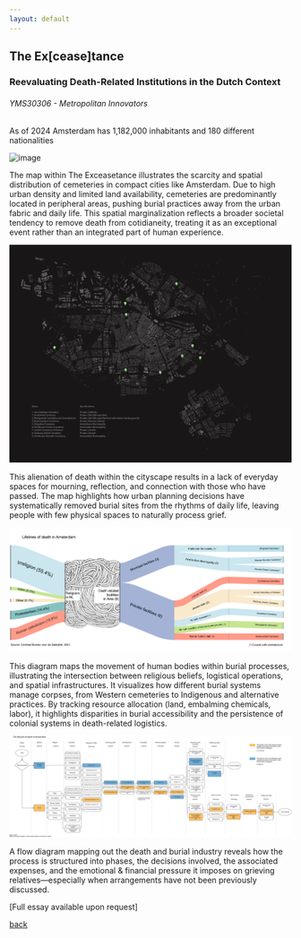 ```yaml
---
layout: default
---
```


## The Ex[cease]tance
### Reevaluating Death-Related Institutions in the Dutch Context
###### _YMS30306 - Metropolitan Innovators_

As of 2024 Amsterdam has 1,182,000 inhabitants and 180 different nationalities

![image](assets/img/exceasetance/assets/img/exceasetance/visualizing-amsterdams-diverse-migrational-backgrounds.jpg)

The map within The Exceasetance illustrates the scarcity and spatial distribution of cemeteries in compact cities like Amsterdam. Due to high urban density and limited land availability, cemeteries are predominantly located in peripheral areas, pushing burial practices away from the urban fabric and daily life. This spatial marginalization reflects a broader societal tendency to remove death from cotidianeity, treating it as an exceptional event rather than an integrated part of human experience.

![image](assets/img/exceasetance/Fig1_JJCL.png)

This alienation of death within the cityscape results in a lack of everyday spaces for mourning, reflection, and connection with those who have passed. The map highlights how urban planning decisions have systematically removed burial sites from the rhythms of daily life, leaving people with few physical spaces to naturally process grief.


![image](assets/img/exceasetance/Fig3_JJCL-min.png)

This diagram maps the movement of human bodies within burial processes, illustrating the intersection between religious beliefs, logistical operations, and spatial infrastructures. It visualizes how different burial systems manage corpses, from Western cemeteries to Indigenous and alternative practices. By tracking resource allocation (land, embalming chemicals, labor), it highlights disparities in burial accessibility and the persistence of colonial systems in death-related logistics.

![image](assets/img/exceasetance/Fig2_JJCL.png)

A flow diagram mapping out the death and burial industry reveals how the process is structured into phases, the decisions involved, the associated expenses, and the emotional & financial pressure it imposes on grieving relatives—especially when arrangements have not been previously discussed.

[Full essay available upon request]

[back](./)
